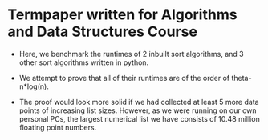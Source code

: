 Termpaper written for Algorithms and Data Structures Course
==================================================================

- Here, we benchmark the runtimes of 2 inbuilt sort algorithms, and 3 other sort algorithms written in python.

- We attempt to prove that all of their runtimes are of the order of theta- n*log(n).

- The proof would look more solid if we had collected at least 5 more data points of increasing list sizes. However, as we were running on our own personal PCs, the largest numerical list we have consists of 10.48 million floating point numbers.
